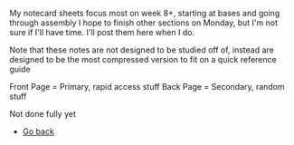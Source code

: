 My notecard sheets focus most on week 8+, starting at bases and going through assembly
I hope to finish other sections on Monday, but I'm not sure if I'll have time. I'll post them here when I do.

Note that these notes are not designed to be studied off of, instead are designed to be the most
compressed version to fit on a quick reference guide

Front Page = Primary, rapid access stuff
Back Page = Secondary, random stuff


Not done fully yet



- [Go back](../README.md)